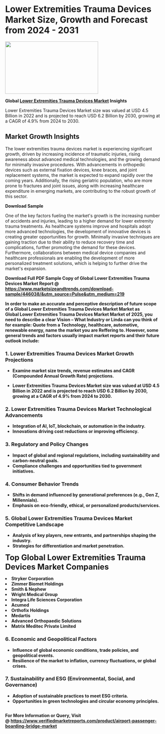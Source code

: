 <H1>Lower Extremities Trauma Devices Market Size, Growth and Forecast from 2024 - 2031</H1><img class="aligncenter size-medium wp-image-584254" src="https://thirdeyenews.in/wp-content/uploads/2024/09/Global-Market-Research-300x168.jpeg" alt="" width="300" height="168" /><p><strong>Global&nbsp;<a href="https://www.marketsizeandtrends.com/download-sample/446038/&amp;utm_source=Pulse&amp;utm_medium=219">Lower Extremities Trauma Devices Market</a> Insights</strong></p><p>Lower Extremities Trauma Devices Market size was valued at USD 4.5 Billion in 2022 and is projected to reach USD 6.2 Billion by 2030, growing at a CAGR of 4.9% from 2024 to 2030.</p><p><h2>Market Growth Insights</h2> <p>The lower extremities trauma devices market is experiencing significant growth, driven by increasing incidence of traumatic injuries, rising awareness about advanced medical technologies, and the growing demand for minimally invasive procedures. With advancements in orthopedic devices such as external fixation devices, knee braces, and joint replacement systems, the market is expected to expand rapidly over the coming years. Additionally, the rising geriatric population, who are more prone to fractures and joint issues, along with increasing healthcare expenditure in emerging markets, are contributing to the robust growth of this sector.</p> <p><strong>Download Sample</strong></p> <p>One of the key factors fueling the market's growth is the increasing number of accidents and injuries, leading to a higher demand for lower extremity trauma treatments. As healthcare systems improve and hospitals adopt more advanced technologies, the development of innovative devices is creating greater opportunities for growth. Minimally invasive techniques are gaining traction due to their ability to reduce recovery time and complications, further promoting the demand for these devices. Furthermore, collaborations between medical device companies and healthcare professionals are enabling the development of more personalized treatment solutions, which is helping to further drive the market's expansion.</p> <p><strong></p><p><span class=""><strong>Download Full PDF Sample Copy of Global Lower Extremities Trauma Devices Market Report</strong> @ <a href="https://www.marketsizeandtrends.com/download-sample/446038/&amp;utm_source=Pulse&amp;utm_medium=219" target="_blank">https://www.marketsizeandtrends.com/download-sample/446038/&amp;utm_source=Pulse&amp;utm_medium=219</a></span></p><p>In order to make an accurate and perceptive description of future scope of a Global&nbsp;Lower Extremities Trauma Devices Market Market as Global&nbsp;Lower Extremities Trauma Devices Market Market of 2025, you need to describe a clear Vision &ndash; What Industry or Linda can you think of for example: Quote from a Technology, healthcare, automotive, renewable energy, name the market you are Reffering to. However, some general trends and factors usually impact market reports and their future outlook include:</p><h3>1.&nbsp;<strong>Lower Extremities Trauma Devices Market Growth Projections</strong></h3><ul><li>Examine market size trends, revenue estimates and CAGR (Compounded Annual Growth Rate) projections.</li><li><p>Lower Extremities Trauma Devices Market size was valued at USD 4.5 Billion in 2022 and is projected to reach USD 6.2 Billion by 2030, growing at a CAGR of 4.9% from 2024 to 2030.</p></li></ul><h3>2.&nbsp;<strong>Lower Extremities Trauma Devices Market Technological Advancements</strong></h3><ul><li>Integration of AI, IoT, blockchain, or automation in the industry.</li><li>Innovations driving cost reductions or improving efficiency.</li></ul><h3>3.&nbsp;<strong>Regulatory and Policy Changes</strong></h3><ul><li>Impact of global and regional regulations, including sustainability and carbon-neutral goals.</li><li>Compliance challenges and opportunities tied to government initiatives.</li></ul><h3>4.&nbsp;<strong>Consumer Behavior Trends</strong></h3><ul><li>Shifts in demand influenced by generational preferences (e.g., Gen Z, Millennials).</li><li>Emphasis on eco-friendly, ethical, or personalized products/services.</li></ul><h3>5.&nbsp;<strong>Global Lower Extremities Trauma Devices Market Competitive Landscape</strong></h3><ul><li>Analysis of key players, new entrants, and partnerships shaping the industry.</li><li>Strategies for differentiation and market penetration.</li></ul><p data-pm-slice="1 1 []"><span style="color: inherit; font-family: inherit; font-size: 25px;">Top Global Lower Extremities Trauma Devices Market Companies</span></p><div class="" data-test-id=""><p><li>Stryker Corporation</li><li> Zimmer Biomet Holdings</li><li> Smith & Nephew</li><li> Wright Medical Group</li><li> Integra Life Sciences Corporation</li><li> Acumed</li><li> Orthofix Holdings</li><li> Medartis</li><li> Advanced Orthopaedic Solutions</li><li> Matrix Meditec Private Limited</li></p></div><h3>6.&nbsp;<strong>Economic and Geopolitical Factors</strong></h3><ul><li>Influence of global economic conditions, trade policies, and geopolitical events.</li><li>Resilience of the market to inflation, currency fluctuations, or global crises.</li></ul><h3>7.&nbsp;<strong>Sustainability and ESG (Environmental, Social, and Governance)</strong></h3><ul><li>Adoption of sustainable practices to meet ESG criteria.</li><li>Opportunities in green technologies and circular economy principles.</li></ul><h2><strong style="font-size: 14px;">For More Information or Query, Visit @&nbsp;</strong><a style="background-color: #ffffff; font-size: 14px;" href="https://www.marketsizeandtrends.com/report/lower-extremities-trauma-devices-market/" target="_blank">https://www.verifiedmarketreports.com/product/airport-passenger-boarding-bridge-market</a></h2>
